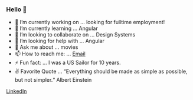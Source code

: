 ### Hello 👋

- 🔭 I’m currently working on ... looking for fulltime employment!
- 🌱 I’m currently learning ... Angular
- 👯 I’m looking to collaborate on ... Design Systems
- 🤔 I’m looking for help with ... Angular
- 💬 Ask me about ... movies
- 📫 How to reach me: ... [Email](mailto:zacharyprice@users.noreply.github.com)
- ⚡ Fun fact: ... I was a US Sailor for 10 years.
- ✌ Favorite Quote ... “Everything should be made as simple as possible, but not simpler.“ Albert Einstein

<p><a href="www.linked..com/in/zacharyprice">LinkedIn</a>
